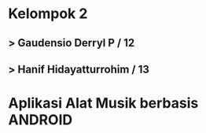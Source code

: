 # Kelompok 2 
##  > Gaudensio Derryl P / 12
##  > Hanif Hidayatturrohim / 13
# Aplikasi Alat Musik berbasis ANDROID

